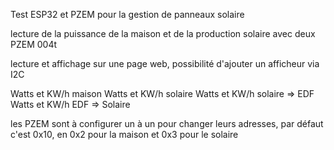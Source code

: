 Test ESP32 et PZEM pour la gestion de panneaux solaire 

lecture de la puissance de la maison et de la production solaire avec deux PZEM 004t

lecture et affichage sur une page web, possibilité d'ajouter un afficheur via I2C

Watts et KW/h maison
Watts et KW/h solaire
Watts et KW/h solaire => EDF
Watts et KW/h EDF => Solaire

les PZEM sont à configurer un à un pour changer leurs adresses, par défaut c'est 0x10, en 0x2 pour la maison et 0x3 pour le solaire
